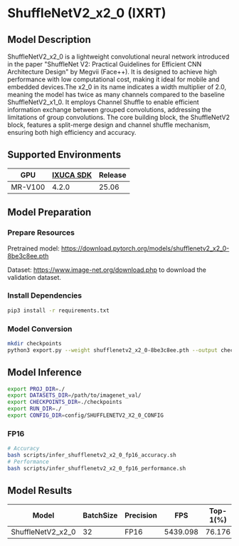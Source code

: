 # ShuffleNetV2_x2_0 (IXRT)

## Model Description

ShuffleNetV2_x2_0 is a lightweight convolutional neural network introduced in the paper "ShuffleNet V2: Practical Guidelines for Efficient CNN Architecture Design" by Megvii (Face++). It is designed to achieve high performance with low computational cost, making it ideal for mobile and embedded devices.The x2_0 in its name indicates a width multiplier of 2.0, meaning the model has twice as many channels compared to the baseline ShuffleNetV2_x1_0. It employs Channel Shuffle to enable efficient information exchange between grouped convolutions, addressing the limitations of group convolutions. The core building block, the ShuffleNetV2 block, features a split-merge design and channel shuffle mechanism, ensuring both high efficiency and accuracy.

## Supported Environments

| GPU    | [IXUCA SDK](https://gitee.com/deep-spark/deepspark#%E5%A4%A9%E6%95%B0%E6%99%BA%E7%AE%97%E8%BD%AF%E4%BB%B6%E6%A0%88-ixuca) | Release |
|--------|-----------|---------|
| MR-V100 | 4.2.0     |  25.06  |

## Model Preparation

### Prepare Resources

Pretrained model: <https://download.pytorch.org/models/shufflenetv2_x2_0-8be3c8ee.pth>

Dataset: <https://www.image-net.org/download.php> to download the validation dataset.

### Install Dependencies

```bash
pip3 install -r requirements.txt
```

### Model Conversion

```bash
mkdir checkpoints
python3 export.py --weight shufflenetv2_x2_0-8be3c8ee.pth --output checkpoints/shufflenetv2_x2_0.onnx
```

## Model Inference

```bash
export PROJ_DIR=./
export DATASETS_DIR=/path/to/imagenet_val/
export CHECKPOINTS_DIR=./checkpoints
export RUN_DIR=./
export CONFIG_DIR=config/SHUFFLENETV2_X2_0_CONFIG
```

### FP16

```bash
# Accuracy
bash scripts/infer_shufflenetv2_x2_0_fp16_accuracy.sh
# Performance
bash scripts/infer_shufflenetv2_x2_0_fp16_performance.sh
```

## Model Results

| Model             | BatchSize | Precision | FPS      | Top-1(%) | Top-5(%) |
| ----------------- | --------- | --------- | -------- | -------- | -------- |
| ShuffleNetV2_x2_0 | 32        | FP16      | 5439.098 | 76.176   | 92.860   |
